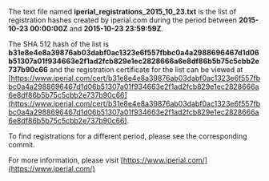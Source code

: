 The text file named **iperial_registrations_2015_10_23.txt** is the list of registration hashes created by iperial.com during the period between **2015-10-23 00:00:00Z** and **2015-10-23 23:59:59Z**.

The SHA 512 hash of the list is **b31e8e4e8a39876ab03dabf0ac1323e6f557fbbc0a4a2988696467d1d06b51307a01f934663e2f1ad2fcb829e1ec2828666a6e8df86b5b75c5cbb2e737b90c66** and the registration certificate for the list can be viewed at [https://www.iperial.com/cert/b31e8e4e8a39876ab03dabf0ac1323e6f557fbbc0a4a2988696467d1d06b51307a01f934663e2f1ad2fcb829e1ec2828666a6e8df86b5b75c5cbb2e737b90c66](https://www.iperial.com/cert/b31e8e4e8a39876ab03dabf0ac1323e6f557fbbc0a4a2988696467d1d06b51307a01f934663e2f1ad2fcb829e1ec2828666a6e8df86b5b75c5cbb2e737b90c66).

To find registrations for a different period, please see the corresponding commit.

For more information, please visit [https://www.iperial.com/](https://www.iperial.com/)
